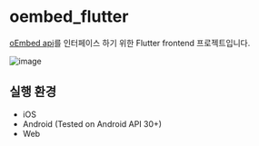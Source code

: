 # oembed_flutter
[oEmbed api](https://github.com/kimdw9983/oEmbed)를 인터페이스 하기 위한 Flutter frontend 프로젝트입니다. 

![image](https://user-images.githubusercontent.com/93891414/184060802-dcb88c92-562c-4c15-944b-cf280cb85a19.png)


## 실행 환경
- iOS
- Android (Tested on Android API 30+)
- Web
